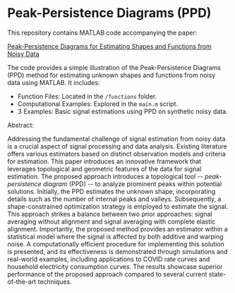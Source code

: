 # Peak-Persistence Diagrams (PPD)

This repository contains MATLAB code accompanying the paper:

[Peak-Persistence Diagrams for Estimating Shapes and Functions from Noisy Data](https://arxiv.org/abs/2305.04826)

The code provides a simple illustration of the Peak-Persistence Diagrams (PPD) method for estimating unknown shapes and functions from noisy data using MATLAB. It includes:

- Function Files: Located in the `/functions` folder.
- Computational Examples: Explored in the `main.m` script.
- 3 Examples: Basic signal estimations using PPD on synthetic noisy data.

Abstract:

Addressing the fundamental challenge of signal estimation from noisy data is a crucial aspect of signal processing and data analysis. Existing literature offers various estimators based on distinct observation models and criteria for estimation. This paper introduces an innovative framework that leverages topological and geometric features of the data for signal estimation. The proposed approach introduces a topological tool -- *peak-persistence diagram* (PPD) -- to analyze prominent peaks within potential solutions. Initially, the PPD estimates the unknown shape, incorporating details such as the number of internal peaks and valleys. Subsequently, a shape-constrained optimization strategy is employed to estimate the signal. This approach strikes a balance between two prior approaches: signal averaging without alignment and signal averaging with complete elastic alignment. Importantly, the proposed method provides an estimator within a statistical model where the signal is affected by both additive and warping noise. A computationally efficient procedure for implementing this solution is presented, and its effectiveness is demonstrated through simulations and real-world examples, including applications to COVID rate curves and household electricity consumption curves. The results showcase superior performance of the proposed approach compared to several current state-of-the-art techniques.

